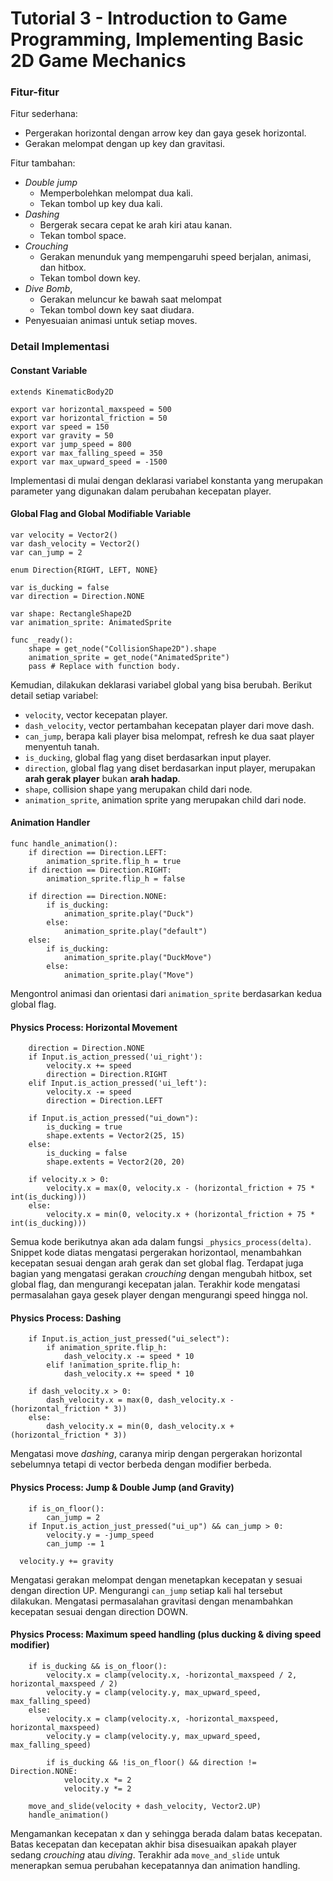 # Tutorial 3 - Introduction to Game Programming, Implementing Basic 2D Game Mechanics

### Fitur-fitur

Fitur sederhana:
- Pergerakan horizontal dengan arrow key dan gaya gesek horizontal.
- Gerakan melompat dengan up key dan gravitasi.

Fitur tambahan:
- *Double jump*
  - Memperbolehkan melompat dua kali.
  - Tekan tombol up key dua kali. 
- *Dashing*
  - Bergerak secara cepat ke arah kiri atau kanan.
  - Tekan tombol space.
- *Crouching*
  - Gerakan menunduk yang mempengaruhi speed berjalan, animasi, dan hitbox.
  - Tekan tombol down key.
- *Dive Bomb*, 
  - Gerakan meluncur ke bawah saat melompat
  - Tekan tombol down key saat diudara.
- Penyesuaian animasi untuk setiap moves.

### Detail Implementasi

#### Constant Variable
```gdscript
extends KinematicBody2D

export var horizontal_maxspeed = 500
export var horizontal_friction = 50
export var speed = 150
export var gravity = 50
export var jump_speed = 800
export var max_falling_speed = 350
export var max_upward_speed = -1500
```
Implementasi di mulai dengan deklarasi variabel konstanta yang merupakan parameter yang digunakan dalam perubahan kecepatan player.


#### Global Flag and Global Modifiable Variable

```gdscript
var velocity = Vector2()
var dash_velocity = Vector2()
var can_jump = 2

enum Direction{RIGHT, LEFT, NONE}	

var is_ducking = false
var direction = Direction.NONE

var shape: RectangleShape2D
var animation_sprite: AnimatedSprite

func _ready():
	shape = get_node("CollisionShape2D").shape
	animation_sprite = get_node("AnimatedSprite")
	pass # Replace with function body.
```

Kemudian, dilakukan deklarasi variabel global yang bisa berubah. Berikut detail setiap variabel:
- `velocity`, vector kecepatan player.
- `dash_velocity`, vector pertambahan kecepatan player dari move dash.
- `can_jump`, berapa kali player bisa melompat, refresh ke dua saat player menyentuh tanah.
- `is_ducking`, global flag yang diset berdasarkan input player.
- `direction`, global flag yang diset berdasarkan input player, merupakan **arah gerak player** bukan **arah hadap**.
- `shape`, collision shape yang merupakan child dari node.
- `animation_sprite`, animation sprite yang merupakan child dari node.

#### Animation Handler

```gdscript
func handle_animation():	
	if direction == Direction.LEFT:
		animation_sprite.flip_h = true
	if direction == Direction.RIGHT:
		animation_sprite.flip_h = false

	if direction == Direction.NONE:
		if is_ducking:
			animation_sprite.play("Duck")
		else:
			animation_sprite.play("default")
	else:
		if is_ducking:
			animation_sprite.play("DuckMove")
		else:
			animation_sprite.play("Move")
```

Mengontrol animasi dan orientasi dari `animation_sprite` berdasarkan kedua global flag.

#### Physics Process: Horizontal Movement

```gdscript
	direction = Direction.NONE
	if Input.is_action_pressed('ui_right'):
		velocity.x += speed
		direction = Direction.RIGHT
	elif Input.is_action_pressed('ui_left'):
		velocity.x -= speed
		direction = Direction.LEFT
	
	if Input.is_action_pressed("ui_down"):
		is_ducking = true
		shape.extents = Vector2(25, 15)
	else:
		is_ducking = false
		shape.extents = Vector2(20, 20)
	
	if velocity.x > 0:
		velocity.x = max(0, velocity.x - (horizontal_friction + 75 * int(is_ducking)))
	else:
		velocity.x = min(0, velocity.x + (horizontal_friction + 75 * int(is_ducking)))
```

Semua kode berikutnya akan ada dalam fungsi `_physics_process(delta)`. Snippet kode diatas mengatasi pergerakan horizontaol, menambahkan kecepatan sesuai dengan arah gerak dan set global flag. Terdapat juga bagian yang mengatasi gerakan *crouching* dengan mengubah hitbox, set global flag, dan mengurangi kecepatan jalan. Terakhir kode mengatasi permasalahan gaya gesek player dengan mengurangi speed hingga nol.

#### Physics Process: Dashing

```gdscript
	if Input.is_action_just_pressed("ui_select"):
		if animation_sprite.flip_h:
			dash_velocity.x -= speed * 10
		elif !animation_sprite.flip_h:
			dash_velocity.x += speed * 10
	
	if dash_velocity.x > 0:
		dash_velocity.x = max(0, dash_velocity.x - (horizontal_friction * 3))
	else:
		dash_velocity.x = min(0, dash_velocity.x + (horizontal_friction * 3))
```

Mengatasi move *dashing*, caranya mirip dengan pergerakan horizontal sebelumnya tetapi di vector berbeda dengan modifier berbeda.

#### Physics Process: Jump & Double Jump (and Gravity)

```gdscript
	if is_on_floor():
		can_jump = 2
	if Input.is_action_just_pressed("ui_up") && can_jump > 0:
		velocity.y = -jump_speed
		can_jump -= 1

  velocity.y += gravity
```

Mengatasi gerakan melompat dengan menetapkan kecepatan y sesuai dengan direction UP. Mengurangi `can_jump` setiap kali hal tersebut dilakukan. Mengatasi permasalahan gravitasi dengan menambahkan kecepatan sesuai dengan direction DOWN.

#### Physics Process: Maximum speed handling (plus ducking & diving speed modifier)

```gdscript
	if is_ducking && is_on_floor():
		velocity.x = clamp(velocity.x, -horizontal_maxspeed / 2, horizontal_maxspeed / 2)
		velocity.y = clamp(velocity.y, max_upward_speed, max_falling_speed)
	else:
		velocity.x = clamp(velocity.x, -horizontal_maxspeed, horizontal_maxspeed)
		velocity.y = clamp(velocity.y, max_upward_speed, max_falling_speed)
		
		if is_ducking && !is_on_floor() && direction != Direction.NONE:
			velocity.x *= 2
			velocity.y *= 2

	move_and_slide(velocity + dash_velocity, Vector2.UP)
	handle_animation()
```

Mengamankan kecepatan x dan y sehingga berada dalam batas kecepatan. Batas kecepatan dan kecepatan akhir bisa disesuaikan apakah player sedang *crouching* atau *diving*. Terakhir ada `move_and_slide` untuk menerapkan semua perubahan kecepatannya dan animation handling.

